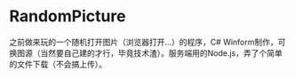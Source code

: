 # RandomPicture
之前做来玩的一个随机打开图片（浏览器打开...）的程序，C# Winform制作，可换图源（当然要自己建的才行，毕竟技术渣）。服务端用的Node.js，弄了个简单的文件下载（不会搞上传）。

